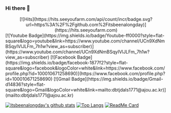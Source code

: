 ### Hi there 👋

<!--
**Itsbeenalongday/Itsbeenalongday** is a ✨ _special_ ✨ repository because its `README.md` (this file) appears on your GitHub profile.

Here are some ideas to get you started:

- 🔭 I’m currently working on ...
- 🌱 I’m currently learning ...
- 👯 I’m looking to collaborate on ...
- 🤔 I’m looking for help with ...
- 💬 Ask me about ...
- 📫 How to reach me: ...
- 😄 Pronouns: ...
- ⚡ Fun fact: ...
-->

<!-- his -->
<div align=center>
  [![Hits](https://hits.seeyoufarm.com/api/count/incr/badge.svg?url=https%3A%2F%2Fgithub.com%2Fitsbeenalongday)](https://hits.seeyoufarm.com)                       
</div>

<!-- icons -->
<div>
[![Youtube Badge](https://img.shields.io/badge/Youtube-ff0000?style=flat-square&logo=youtube&link=https://www.youtube.com/channel/UCn9XdNmBSqyIVlJLFm_7h1w?view_as=subscriber)](https://www.youtube.com/channel/UCn9XdNmBSqyIVlJLFm_7h1w?view_as=subscriber)	
[![Facebook Badge](https://img.shields.io/badge/facebook-1877f2?style=flat-square&logo=facebook&logoColor=white&link=https://www.facebook.com/profile.php?id=100010671258690)](https://www.facebook.com/profile.php?id=100010671258690)
[![Gmail Badge](https://img.shields.io/badge/Gmail-d14836?style=flat-square&logo=Gmail&logoColor=white&link=mailto:dbtjdals1771@ajou.ac.kr)](mailto:dbtjdals1771@ajou.ac.kr)
</div>

<!-- git-readme-stat -->
[![itsbeenalongday's github stats](https://github-readme-stats.vercel.app/api?username=itsbeenalongday&show_icons=true&line_height=21&show_icons=true&theme=dark)](https://github.com/anuraghazra/github-readme-stats)
[![Top Langs](https://github-readme-stats.vercel.app/api/top-langs/?username=itsbeenalongday&show_icons=true&layout=compact&theme=dark)](https://github.com/anuraghazra/github-readme-stats)
[![ReadMe Card](https://github-readme-stats.vercel.app/api/pin/?username=itsbeenalongday&repo=github-readme-stats)](https://github.com/anuraghazra/github-readme-stats)

